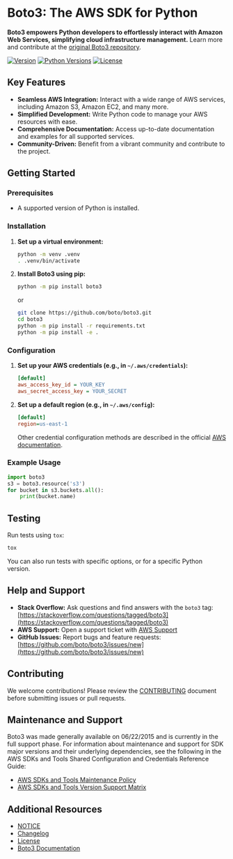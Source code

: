 # Boto3: The AWS SDK for Python

**Boto3 empowers Python developers to effortlessly interact with Amazon Web Services, simplifying cloud infrastructure management.**  Learn more and contribute at the [original Boto3 repository](https://github.com/boto/boto3).

[![Version](http://img.shields.io/pypi/v/boto3.svg?style=flat)](https://pypi.python.org/pypi/boto3/)
[![Python Versions](https://img.shields.io/pypi/pyversions/boto3.svg?style=flat)](https://pypi.python.org/pypi/boto3/)
[![License](http://img.shields.io/pypi/l/boto3.svg?style=flat)](https://github.com/boto/boto3/blob/develop/LICENSE)

## Key Features

*   **Seamless AWS Integration:** Interact with a wide range of AWS services, including Amazon S3, Amazon EC2, and many more.
*   **Simplified Development:** Write Python code to manage your AWS resources with ease.
*   **Comprehensive Documentation:** Access up-to-date documentation and examples for all supported services.
*   **Community-Driven:** Benefit from a vibrant community and contribute to the project.

## Getting Started

### Prerequisites

*   A supported version of Python is installed.

### Installation

1.  **Set up a virtual environment:**

    ```bash
    python -m venv .venv
    . .venv/bin/activate
    ```

2.  **Install Boto3 using pip:**

    ```bash
    python -m pip install boto3
    ```

    or

    ```bash
    git clone https://github.com/boto/boto3.git
    cd boto3
    python -m pip install -r requirements.txt
    python -m pip install -e .
    ```

### Configuration

1.  **Set up your AWS credentials (e.g., in `~/.aws/credentials`):**

    ```ini
    [default]
    aws_access_key_id = YOUR_KEY
    aws_secret_access_key = YOUR_SECRET
    ```

2.  **Set up a default region (e.g., in `~/.aws/config`):**

    ```ini
    [default]
    region=us-east-1
    ```

    Other credential configuration methods are described in the official [AWS documentation](https://boto3.amazonaws.com/v1/documentation/api/latest/guide/credentials.html).

### Example Usage

```python
import boto3
s3 = boto3.resource('s3')
for bucket in s3.buckets.all():
    print(bucket.name)
```

## Testing

Run tests using `tox`:

```bash
tox
```

You can also run tests with specific options, or for a specific Python version.

## Help and Support

*   **Stack Overflow:** Ask questions and find answers with the `boto3` tag: [https://stackoverflow.com/questions/tagged/boto3](https://stackoverflow.com/questions/tagged/boto3)
*   **AWS Support:** Open a support ticket with [AWS Support](https://console.aws.amazon.com/support/home#/)
*   **GitHub Issues:** Report bugs and feature requests: [https://github.com/boto/boto3/issues/new](https://github.com/boto/boto3/issues/new)

## Contributing

We welcome contributions! Please review the [CONTRIBUTING](https://github.com/boto/boto3/blob/develop/CONTRIBUTING.rst) document before submitting issues or pull requests.

## Maintenance and Support

Boto3 was made generally available on 06/22/2015 and is currently in the full support phase. For information about maintenance and support for SDK major versions and their underlying dependencies, see the following in the AWS SDKs and Tools Shared Configuration and Credentials Reference Guide:

*   [AWS SDKs and Tools Maintenance Policy](https://docs.aws.amazon.com/sdkref/latest/guide/maint-policy.html)
*   [AWS SDKs and Tools Version Support Matrix](https://docs.aws.amazon.com/sdkref/latest/guide/version-support-matrix.html)

## Additional Resources

*   [NOTICE](https://github.com/boto/boto3/blob/develop/NOTICE)
*   [Changelog](https://github.com/boto/boto3/blob/develop/CHANGELOG.rst)
*   [License](https://github.com/boto/boto3/blob/develop/LICENSE)
*   [Boto3 Documentation](https://boto3.amazonaws.com/v1/documentation/api/latest/index.html)